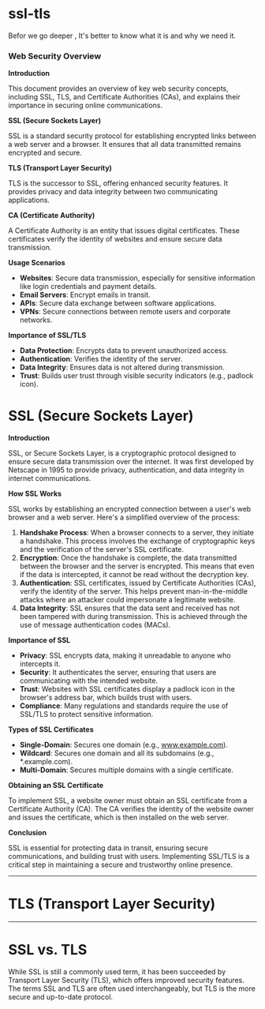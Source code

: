 # ssl-tls
Befor we go deeper , It's better to know what it is and why we need it.

### Web Security Overview

**Introduction**

This document provides an overview of key web security concepts, including SSL, TLS, and Certificate Authorities (CAs), and explains their importance in securing online communications.

**SSL (Secure Sockets Layer)**

SSL is a standard security protocol for establishing encrypted links between a web server and a browser. It ensures that all data transmitted remains encrypted and secure.

**TLS (Transport Layer Security)**

TLS is the successor to SSL, offering enhanced security features. It provides privacy and data integrity between two communicating applications.

**CA (Certificate Authority)**

A Certificate Authority is an entity that issues digital certificates. These certificates verify the identity of websites and ensure secure data transmission.

**Usage Scenarios**
- **Websites**: Secure data transmission, especially for sensitive information like login credentials and payment details.
- **Email Servers**: Encrypt emails in transit.
- **APIs**: Secure data exchange between software applications.
- **VPNs**: Secure connections between remote users and corporate networks.

**Importance of SSL/TLS**
- **Data Protection**: Encrypts data to prevent unauthorized access.
- **Authentication**: Verifies the identity of the server.
- **Data Integrity**: Ensures data is not altered during transmission.
- **Trust**: Builds user trust through visible security indicators (e.g., padlock icon).


# SSL (Secure Sockets Layer)

**Introduction**

SSL, or Secure Sockets Layer, is a cryptographic protocol designed to ensure secure data transmission over the internet. It was first developed by Netscape in 1995 to provide privacy, authentication, and data integrity in internet communications.

**How SSL Works**

SSL works by establishing an encrypted connection between a user's web browser and a web server. Here's a simplified overview of the process:

1. **Handshake Process**: When a browser connects to a server, they initiate a handshake. This process involves the exchange of cryptographic keys and the verification of the server's SSL certificate.
2. **Encryption**: Once the handshake is complete, the data transmitted between the browser and the server is encrypted. This means that even if the data is intercepted, it cannot be read without the decryption key.
3. **Authentication**: SSL certificates, issued by Certificate Authorities (CAs), verify the identity of the server. This helps prevent man-in-the-middle attacks where an attacker could impersonate a legitimate website.
4. **Data Integrity**: SSL ensures that the data sent and received has not been tampered with during transmission. This is achieved through the use of message authentication codes (MACs).

**Importance of SSL**

- **Privacy**: SSL encrypts data, making it unreadable to anyone who intercepts it.
- **Security**: It authenticates the server, ensuring that users are communicating with the intended website.
- **Trust**: Websites with SSL certificates display a padlock icon in the browser's address bar, which builds trust with users.
- **Compliance**: Many regulations and standards require the use of SSL/TLS to protect sensitive information.


**Types of SSL Certificates**

- **Single-Domain**: Secures one domain (e.g., www.example.com).
- **Wildcard**: Secures one domain and all its subdomains (e.g., *.example.com).
- **Multi-Domain**: Secures multiple domains with a single certificate.

**Obtaining an SSL Certificate**

To implement SSL, a website owner must obtain an SSL certificate from a Certificate Authority (CA). The CA verifies the identity of the website owner and issues the certificate, which is then installed on the web server.

**Conclusion**

SSL is essential for protecting data in transit, ensuring secure communications, and building trust with users. Implementing SSL/TLS is a critical step in maintaining a secure and trustworthy online presence.

-----

# TLS (Transport Layer Security)


-----
# SSL vs. TLS

While SSL is still a commonly used term, it has been succeeded by Transport Layer Security (TLS), which offers improved security features. The terms SSL and TLS are often used interchangeably, but TLS is the more secure and up-to-date protocol.

